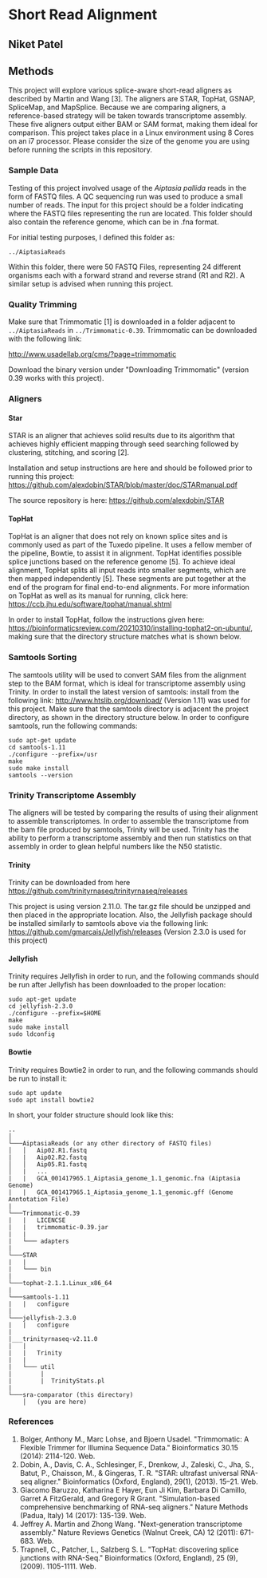 # Short Read Alignment

## Niket Patel

## Methods
This project will explore various splice-aware short-read aligners as described by Martin and Wang [3]. The aligners are STAR, TopHat, GSNAP, SpliceMap,
and MapSplice. Because we are comparing aligners, a reference-based strategy will be taken towards transcriptome assembly. These
five aligners output either BAM or SAM format, making them ideal for comparison. This project takes place in a Linux 
environment using 8 Cores on an i7 processor. Please consider the size of the genome you are using before running the 
scripts in this repository.

### Sample Data
Testing of this project involved usage of the *Aiptasia pallida* reads in the form of FASTQ files. A QC sequencing run
was used to produce a small number of reads. The input for this project should be a folder indicating where the 
FASTQ files representing the run are located. This folder should also contain the reference genome, which can be
in .fna format.

For initial testing purposes, I defined this folder as: 

`../AiptasiaReads`

Within this folder, there were 50 FASTQ Files, representing 24 different organisms each with a forward strand and
reverse strand (R1 and R2). A similar setup is advised when running this project.

### Quality Trimming
Make sure that Trimmomatic [1] is downloaded in a folder adjacent to `../AiptasiaReads` in `../Trimmomatic-0.39`. Trimmomatic
can be downloaded with the following link:

http://www.usadellab.org/cms/?page=trimmomatic

Download the binary version under "Downloading Trimmomatic" (version 0.39 works with this project).

### Aligners

#### Star
STAR is an aligner that achieves solid results due to its algorithm that achieves highly efficient mapping through
seed searching followed by clustering, stitching, and scoring [2].

Installation and setup instructions are here and should be followed prior to running this project: https://github.com/alexdobin/STAR/blob/master/doc/STARmanual.pdf

The source repository is here: https://github.com/alexdobin/STAR

#### TopHat
TopHat is an aligner that does not rely on known splice sites and is commonly used as part of the Tuxedo pipeline. It uses a fellow member of the pipeline,
Bowtie, to assist it in alignment. TopHat identifies possible splice junctions based on the reference genome [5]. To achieve ideal alignment, TopHat
splits all input reads into smaller segments, which are then mapped independently [5]. These segments are put together at the end of the program for final
end-to-end alignments. For more information on TopHat as well as its manual for running, click here: https://ccb.jhu.edu/software/tophat/manual.shtml

In order to install TopHat, follow the instructions given here: https://bioinformaticsreview.com/20210310/installing-tophat2-on-ubuntu/,
making sure that the directory structure matches what is shown below.
 
### Samtools Sorting
The samtools utility will be used to convert SAM files from the alignment step to the BAM format, which is ideal for 
transcriptome assembly using Trinity. In order to install the latest version of samtools: install from the 
following link: http://www.htslib.org/download/ (Version 1.11) was used for this project. Make sure that the samtools
directory is adjacent the project directory, as shown in the directory structure below. In order to configure samtools,
run the following commands:
```
sudo apt-get update
cd samtools-1.11
./configure --prefix=/usr
make
sudo make install
samtools --version
```

### Trinity Transcriptome Assembly
The aligners will be tested by comparing the results of using their alignment to assemble transcriptomes. In order to
assemble the transcriptome from the bam file produced by samtools, Trinity will be used. Trinity has the ability
to perform a transcriptome assembly and then run statistics on that assembly in order to glean helpful numbers like the
N50 statistic.

#### Trinity
Trinity can be downloaded from here https://github.com/trinityrnaseq/trinityrnaseq/releases

This project is using version 2.11.0. The tar.gz file should be unzipped and then placed in the appropriate location.
Also, the Jellyfish package should be installed similarly to samtools above via the following link:
https://github.com/gmarcais/Jellyfish/releases (Version 2.3.0 is used for this project)

#### Jellyfish
Trinity requires Jellyfish in order to run, and the following commands should be run after Jellyfish has been downloaded 
to the proper location:
```
sudo apt-get update
cd jellyfish-2.3.0
./configure --prefix=$HOME
make
sudo make install
sudo ldconfig
```

#### Bowtie
Trinity requires Bowtie2 in order to run, and the following commands should be run to install it:
```
sudo apt update
sudo apt install bowtie2
```


In short, your folder structure should look like this:

```
..    
│
└───AiptasiaReads (or any other directory of FASTQ files)
│   │   Aip02.R1.fastq
|   |   Aip02.R2.fastq
│   │   Aip05.R1.fastq
│   |   ...
|   |   GCA_001417965.1_Aiptasia_genome_1.1_genomic.fna (Aiptasia Genome)
|   |   GCA_001417965.1_Aiptasia_genome_1.1_genomic.gff (Genome Anntotation File)
|
└───Trimmomatic-0.39
|   |   LICENCSE
|   |   trimmomatic-0.39.jar
|   |
|   └─── adapters
|
└───STAR
|   |  
|   └─── bin
|
└───tophat-2.1.1.Linux_x86_64
|
└───samtools-1.11
|   |   configure
|
└───jellyfish-2.3.0
|   |   configure
|
|___trinityrnaseq-v2.11.0
|   |
|   |   Trinity
|   |
|   └─── util
|        |
|        |  TrinityStats.pl
|
└───sra-comparator (this directory)
    │   (you are here)
```


### References
1. Bolger, Anthony M., Marc Lohse, and Bjoern Usadel. "Trimmomatic: A Flexible Trimmer for Illumina Sequence Data." Bioinformatics 30.15 (2014): 2114-120. Web.
2. Dobin, A., Davis, C. A., Schlesinger, F., Drenkow, J., Zaleski, C., Jha, S., Batut, P., Chaisson, M., & Gingeras, T. R. "STAR: ultrafast universal RNA-seq aligner." Bioinformatics (Oxford, England), 29(1), (2013). 15–21. Web.
3. Giacomo Baruzzo, Katharina E Hayer, Eun Ji Kim, Barbara Di Camillo, Garret A FitzGerald, and Gregory R Grant. "Simulation-based comprehensive benchmarking of RNA-seq aligners." Nature Methods (Padua, Italy) 14 (2017): 135-139. Web.
4. Jeffrey A. Martin and Zhong Wang. "Next-generation transcriptome assembly." Nature Reviews Genetics (Walnut Creek, CA) 12 (2011): 671-683. Web.
5. Trapnell, C., Patcher, L., Salzberg S. L. "TopHat: discovering splice junctions with RNA-Seq." Bioinformatics (Oxford, England), 25 (9), (2009). 1105-1111. Web.

